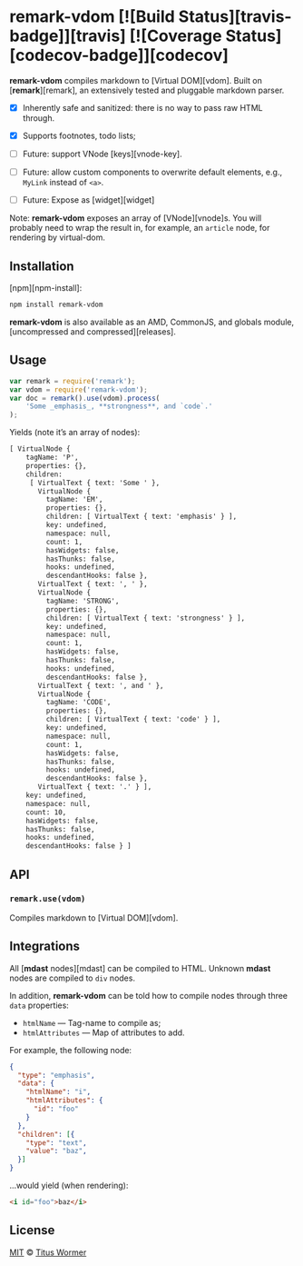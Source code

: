 # remark-vdom [![Build Status][travis-badge]][travis] [![Coverage Status][codecov-badge]][codecov]

**remark-vdom** compiles markdown to [Virtual DOM][vdom]. Built on
[**remark**][remark], an extensively tested and pluggable markdown
parser.

*   [x] Inherently safe and sanitized: there is no way to pass raw HTML through.

*   [x] Supports footnotes, todo lists;

*   [ ] Future: support VNode [keys][vnode-key].

*   [ ] Future: allow custom components to overwrite default elements, e.g.,
    `MyLink` instead of `<a>`.

*   [ ] Future: Expose as [widget][widget]

Note: **remark-vdom** exposes an array of [VNode][vnode]s. You will
probably need to wrap the result in, for example, an `article` node,
for rendering by virtual-dom.

## Installation

[npm][npm-install]:

```bash
npm install remark-vdom
```

**remark-vdom** is also available as an AMD, CommonJS, and globals
module, [uncompressed and compressed][releases].

## Usage

```javascript
var remark = require('remark');
var vdom = require('remark-vdom');
var doc = remark().use(vdom).process(
    'Some _emphasis_, **strongness**, and `code`.'
);
```

Yields (note it’s an array of nodes):

```txt
[ VirtualNode {
    tagName: 'P',
    properties: {},
    children: 
     [ VirtualText { text: 'Some ' },
       VirtualNode {
         tagName: 'EM',
         properties: {},
         children: [ VirtualText { text: 'emphasis' } ],
         key: undefined,
         namespace: null,
         count: 1,
         hasWidgets: false,
         hasThunks: false,
         hooks: undefined,
         descendantHooks: false },
       VirtualText { text: ', ' },
       VirtualNode {
         tagName: 'STRONG',
         properties: {},
         children: [ VirtualText { text: 'strongness' } ],
         key: undefined,
         namespace: null,
         count: 1,
         hasWidgets: false,
         hasThunks: false,
         hooks: undefined,
         descendantHooks: false },
       VirtualText { text: ', and ' },
       VirtualNode {
         tagName: 'CODE',
         properties: {},
         children: [ VirtualText { text: 'code' } ],
         key: undefined,
         namespace: null,
         count: 1,
         hasWidgets: false,
         hasThunks: false,
         hooks: undefined,
         descendantHooks: false },
       VirtualText { text: '.' } ],
    key: undefined,
    namespace: null,
    count: 10,
    hasWidgets: false,
    hasThunks: false,
    hooks: undefined,
    descendantHooks: false } ]
```

## API

### `remark.use(vdom)`

Compiles markdown to [Virtual DOM][vdom].

## Integrations

All [**mdast** nodes][mdast] can be compiled to HTML. Unknown **mdast**
nodes are compiled to `div` nodes.

In addition, **remark-vdom** can be told how to compile nodes through three
`data` properties:

*   `htmlName` — Tag-name to compile as;
*   `htmlAttributes` — Map of attributes to add.

For example, the following node:

```json
{
  "type": "emphasis",
  "data": {
    "htmlName": "i",
    "htmlAttributes": {
      "id": "foo"
    }
  },
  "children": [{
    "type": "text",
    "value": "baz",
  }]
}
```

...would yield (when rendering):

```markdown
<i id="foo">baz</i>
```

## License

[MIT](LICENSE) © [Titus Wormer](http://wooorm.com)
